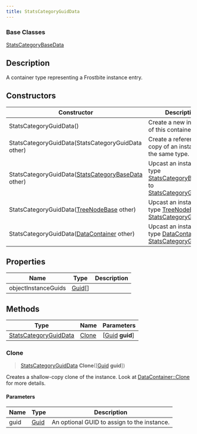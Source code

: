 ```yaml
---
title: StatsCategoryGuidData
---
```

### Base Classes

[StatsCategoryBaseData](StatsCategoryBaseData)

## Description

A container type representing a Frostbite instance entry.

## Constructors

| Constructor                                                                      | Description                                                                                                                       |
| -------------------------------------------------------------------------------- | --------------------------------------------------------------------------------------------------------------------------------- |
| StatsCategoryGuidData()                                                          | Create a new instance of this container type.                                                                                     |
| StatsCategoryGuidData(StatsCategoryGuidData other)                               | Create a reference copy of an instance of the same type.                                                                          |
| StatsCategoryGuidData([StatsCategoryBaseData](StatsCategoryBaseData) other)      | Upcast an instance of type [StatsCategoryBaseData](StatsCategoryBaseData) to [StatsCategoryGuidData](StatsCategoryGuidData).      |
| StatsCategoryGuidData([TreeNodeBase](TreeNodeBase) other)                        | Upcast an instance of type [TreeNodeBase](TreeNodeBase) to [StatsCategoryGuidData](StatsCategoryGuidData).                        |
| StatsCategoryGuidData([DataContainer](/vext/ref/shared/class/datacontainer) other) | Upcast an instance of type [DataContainer](/vext/ref/shared/class/datacontainer) to [StatsCategoryGuidData](StatsCategoryGuidData). |

## Properties

| Name                | Type                                  | Description |
| ------------------- | ------------------------------------- | ----------- |
| objectInstanceGuids | [Guid](/vext/ref/shared/class/Guid)\[\] |             |

## Methods

| Type                                           | Name            | Parameters                                     |
| ---------------------------------------------- | --------------- | ---------------------------------------------- |
| [StatsCategoryGuidData](StatsCategoryGuidData) | [Clone](#clone) | \[[Guid](/vext/ref/shared/class/guid) **guid**\] |

### Clone

> [StatsCategoryGuidData](StatsCategoryGuidData) **Clone**(\[[Guid](/vext/ref/shared/class/guid) **guid**\])

Creates a shallow-copy clone of the instance. Look at [DataContainer::Clone](/vext/ref/shared/class/datacontainer#clone) for more details.

#### Parameters

| Name | Type         | Description                                 |
| ---- | ------------ | ------------------------------------------- |
| guid | [Guid](Guid) | An optional GUID to assign to the instance. |
